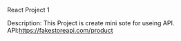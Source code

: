 React Project 1

Description: This Project is create mini sote for useing API.
API:https://fakestoreapi.com/product